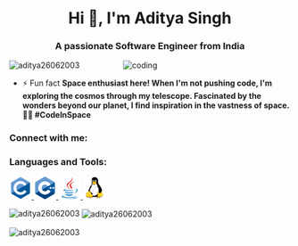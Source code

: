 <h1 align="center">Hi 👋, I'm Aditya Singh</h1>
<h3 align="center">A passionate Software Engineer from India</h3>
<img align="right" alt="coding" width="300" src="https://images.squarespace-cdn.com/content/v1/5769fc401b631bab1addb2ab/1541580611624-TE64QGKRJG8SWAIUS7NS/coding-freak.gif">
<p align="left"> <img src="https://komarev.com/ghpvc/?username=aditya26062003&label=Profile%20views&color=0e75b6&style=flat" alt="aditya26062003" /> </p>

- ⚡ Fun fact **Space enthusiast here! When I'm not pushing code, I'm exploring the cosmos through my telescope. Fascinated by the wonders beyond our planet, I find inspiration in the vastness of space. 🌠✨ #CodeInSpace**

<h3 align="left">Connect with me:</h3>
<p align="left">
</p>

<h3 align="left">Languages and Tools:</h3>
<p align="left"> <a href="https://www.cprogramming.com/" target="_blank" rel="noreferrer"> <img src="https://raw.githubusercontent.com/devicons/devicon/master/icons/c/c-original.svg" alt="c" width="40" height="40"/> </a> <a href="https://www.w3schools.com/cpp/" target="_blank" rel="noreferrer"> <img src="https://raw.githubusercontent.com/devicons/devicon/master/icons/cplusplus/cplusplus-original.svg" alt="cplusplus" width="40" height="40"/> </a> <a href="https://www.java.com" target="_blank" rel="noreferrer"> <img src="https://raw.githubusercontent.com/devicons/devicon/master/icons/java/java-original.svg" alt="java" width="40" height="40"/> </a> <a href="https://www.linux.org/" target="_blank" rel="noreferrer"> <img src="https://raw.githubusercontent.com/devicons/devicon/master/icons/linux/linux-original.svg" alt="linux" width="40" height="40"/> </a> </p>

<p><img align="left" src="https://github-readme-stats.vercel.app/api/top-langs?username=aditya26062003&show_icons=true&locale=en&layout=compact" alt="aditya26062003" /></p>

<p>&nbsp;<img align="center" src="https://github-readme-stats.vercel.app/api?username=aditya26062003&show_icons=true&locale=en" alt="aditya26062003" /></p>

<p><img align="center" src="https://github-readme-streak-stats.herokuapp.com/?user=aditya26062003&" alt="aditya26062003" /></p>

